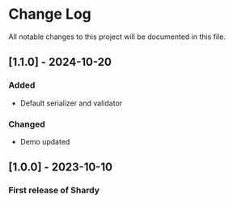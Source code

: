 # Change Log

All notable changes to this project will be documented in this file.

## [1.1.0] - 2024-10-20

### Added
- Default serializer and validator

### Сhanged
- Demo updated

## [1.0.0] - 2023-10-10

### First release of Shardy